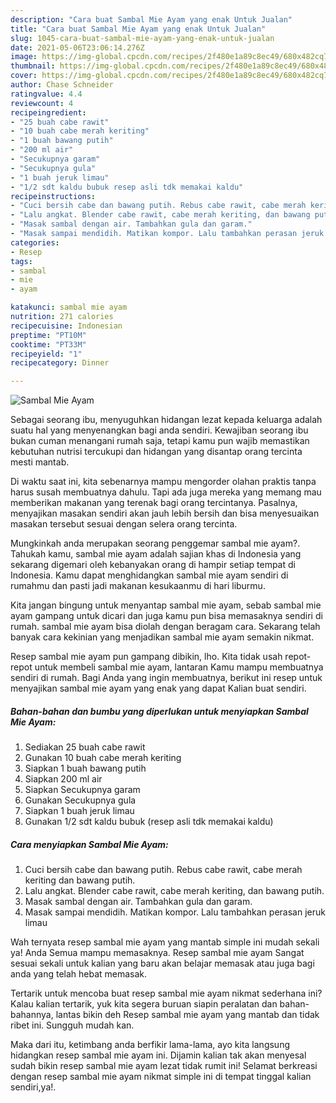 ```yaml
---
description: "Cara buat Sambal Mie Ayam yang enak Untuk Jualan"
title: "Cara buat Sambal Mie Ayam yang enak Untuk Jualan"
slug: 1045-cara-buat-sambal-mie-ayam-yang-enak-untuk-jualan
date: 2021-05-06T23:06:14.276Z
image: https://img-global.cpcdn.com/recipes/2f480e1a89c8ec49/680x482cq70/sambal-mie-ayam-foto-resep-utama.jpg
thumbnail: https://img-global.cpcdn.com/recipes/2f480e1a89c8ec49/680x482cq70/sambal-mie-ayam-foto-resep-utama.jpg
cover: https://img-global.cpcdn.com/recipes/2f480e1a89c8ec49/680x482cq70/sambal-mie-ayam-foto-resep-utama.jpg
author: Chase Schneider
ratingvalue: 4.4
reviewcount: 4
recipeingredient:
- "25 buah cabe rawit"
- "10 buah cabe merah keriting"
- "1 buah bawang putih"
- "200 ml air"
- "Secukupnya garam"
- "Secukupnya gula"
- "1 buah jeruk limau"
- "1/2 sdt kaldu bubuk resep asli tdk memakai kaldu"
recipeinstructions:
- "Cuci bersih cabe dan bawang putih. Rebus cabe rawit, cabe merah keriting dan bawang putih."
- "Lalu angkat. Blender cabe rawit, cabe merah keriting, dan bawang putih."
- "Masak sambal dengan air. Tambahkan gula dan garam."
- "Masak sampai mendidih. Matikan kompor. Lalu tambahkan perasan jeruk limau"
categories:
- Resep
tags:
- sambal
- mie
- ayam

katakunci: sambal mie ayam 
nutrition: 271 calories
recipecuisine: Indonesian
preptime: "PT10M"
cooktime: "PT33M"
recipeyield: "1"
recipecategory: Dinner

---
```



![Sambal Mie Ayam](https://img-global.cpcdn.com/recipes/2f480e1a89c8ec49/680x482cq70/sambal-mie-ayam-foto-resep-utama.jpg)

Sebagai seorang ibu, menyuguhkan hidangan lezat kepada keluarga adalah suatu hal yang menyenangkan bagi anda sendiri. Kewajiban seorang ibu bukan cuman menangani rumah saja, tetapi kamu pun wajib memastikan kebutuhan nutrisi tercukupi dan hidangan yang disantap orang tercinta mesti mantab.

Di waktu  saat ini, kita sebenarnya mampu mengorder olahan praktis tanpa harus susah membuatnya dahulu. Tapi ada juga mereka yang memang mau memberikan makanan yang terenak bagi orang tercintanya. Pasalnya, menyajikan masakan sendiri akan jauh lebih bersih dan bisa menyesuaikan masakan tersebut sesuai dengan selera orang tercinta. 



Mungkinkah anda merupakan seorang penggemar sambal mie ayam?. Tahukah kamu, sambal mie ayam adalah sajian khas di Indonesia yang sekarang digemari oleh kebanyakan orang di hampir setiap tempat di Indonesia. Kamu dapat menghidangkan sambal mie ayam sendiri di rumahmu dan pasti jadi makanan kesukaanmu di hari liburmu.

Kita jangan bingung untuk menyantap sambal mie ayam, sebab sambal mie ayam gampang untuk dicari dan juga kamu pun bisa memasaknya sendiri di rumah. sambal mie ayam bisa diolah dengan beragam cara. Sekarang telah banyak cara kekinian yang menjadikan sambal mie ayam semakin nikmat.

Resep sambal mie ayam pun gampang dibikin, lho. Kita tidak usah repot-repot untuk membeli sambal mie ayam, lantaran Kamu mampu membuatnya sendiri di rumah. Bagi Anda yang ingin membuatnya, berikut ini resep untuk menyajikan sambal mie ayam yang enak yang dapat Kalian buat sendiri.

<!--inarticleads1-->

##### Bahan-bahan dan bumbu yang diperlukan untuk menyiapkan Sambal Mie Ayam:

1. Sediakan 25 buah cabe rawit
1. Gunakan 10 buah cabe merah keriting
1. Siapkan 1 buah bawang putih
1. Siapkan 200 ml air
1. Siapkan Secukupnya garam
1. Gunakan Secukupnya gula
1. Siapkan 1 buah jeruk limau
1. Gunakan 1/2 sdt kaldu bubuk (resep asli tdk memakai kaldu)




<!--inarticleads2-->

##### Cara menyiapkan Sambal Mie Ayam:

1. Cuci bersih cabe dan bawang putih. Rebus cabe rawit, cabe merah keriting dan bawang putih.
1. Lalu angkat. Blender cabe rawit, cabe merah keriting, dan bawang putih.
1. Masak sambal dengan air. Tambahkan gula dan garam.
1. Masak sampai mendidih. Matikan kompor. Lalu tambahkan perasan jeruk limau




Wah ternyata resep sambal mie ayam yang mantab simple ini mudah sekali ya! Anda Semua mampu memasaknya. Resep sambal mie ayam Sangat sesuai sekali untuk kalian yang baru akan belajar memasak atau juga bagi anda yang telah hebat memasak.

Tertarik untuk mencoba buat resep sambal mie ayam nikmat sederhana ini? Kalau kalian tertarik, yuk kita segera buruan siapin peralatan dan bahan-bahannya, lantas bikin deh Resep sambal mie ayam yang mantab dan tidak ribet ini. Sungguh mudah kan. 

Maka dari itu, ketimbang anda berfikir lama-lama, ayo kita langsung hidangkan resep sambal mie ayam ini. Dijamin kalian tak akan menyesal sudah bikin resep sambal mie ayam lezat tidak rumit ini! Selamat berkreasi dengan resep sambal mie ayam nikmat simple ini di tempat tinggal kalian sendiri,ya!.

